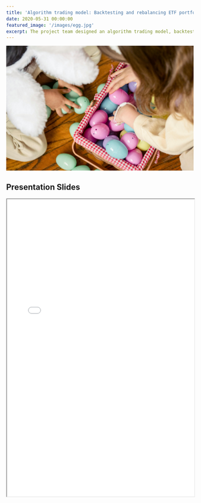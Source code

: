 ```yaml
---
title: 'Algorithm trading model: Backtesting and rebalancing ETF portfolio'
date: 2020-05-31 00:00:00
featured_image: '/images/egg.jpg'
excerpt: The project team designed an algorithm trading model, backtesting and rebalancing the ETF portfolio (based on the NASDAQ-100 Index). As a result of the backtesting, the model could achieve an average annual return of 12.75%.
---
```


![](/images/egg.jpg)

## Presentation Slides

<iframe width="100%" height="800" src="/pdf/Algorithm.pdf">

The presentation file is also available [here](https://drive.google.com/file/d/1CpFnc-MPnYjFZ-kflWFUHg4zCT4nAVgt/view?usp=drive_link).
